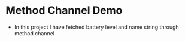 # Method Channel Demo

- In this project I have fetched battery level and name string through method channel